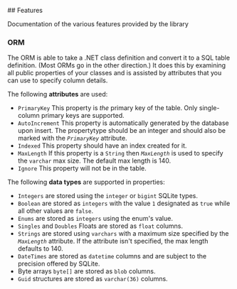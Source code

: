 ﻿﻿## Features

  Documentation of the various features provided by the library

  ### ORM

  The ORM is able to take a .NET class definition and convert it to a SQL table definition. (Most ORMs go in the other direction.) It does this by examining all public properties of your classes and is assisted by attributes that you can use to specify column details.

  The following **attributes** are used:

  - `PrimaryKey` This property is *the* primary key of the table. Only single-column primary keys are supported.
  - `AutoIncrement` This property is automatically generated by the database upon insert. The propertytype should be an integer and should also be marked with the *`PrimaryKey`* attribute.
  - `Indexed` This property should have an index created for it.
  - `MaxLength` If this property is a `String` then *`MaxLength`* is used to specify the `varchar` max size. The default max length is 140.
  - `Ignore` This property will not be in the table.

  The following **data types** are supported in properties:

  - `Integers` are stored using the `integer` or `bigint` SQLite types.
  - `Boolean` are stored as `integers` with the value `1` designated as `true` while all other values are `false`.
  - `Enums` are stored as `integers` using the enum's value.
  - `Singles` and `Doubles` Floats are stored as `float` columns.
  - `Strings` are stored using `varchars` with a maximum size specified by the *`MaxLength`* attribute. If the attribute isn't specified, the max length defaults to 140.
  - `DateTimes` are stored as `datetime` columns and are subject to the precision offered by SQLite.
  - Byte arrays `byte[]` are stored as `blob` columns.
  - `Guid` structures are stored as `varchar(36)` columns.
